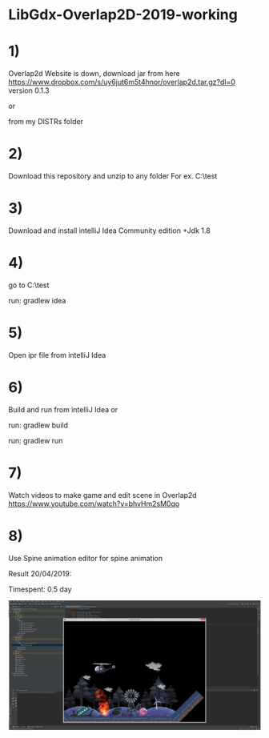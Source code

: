 # LibGdx-Overlap2D-2019-working

# 1)
Overlap2d Website is down, download jar from here
https://www.dropbox.com/s/uy6jut6m5t4hnor/overlap2d.tar.gz?dl=0
version 0.1.3

or

from my DISTRs folder

# 2)
Download this repository and unzip to any folder
For ex. C:\test

# 3)
Download and install intelliJ Idea Community edition
+Jdk 1.8

# 4)
go to C:\test

run: gradlew idea

# 5)
Open ipr file from intelliJ Idea

# 6)
Build and run from intelliJ Idea 
or

run: gradlew build

run: gradlew run

# 7)
Watch videos to make game and edit scene in Overlap2d
https://www.youtube.com/watch?v=bhvHm2sM0qo

# 8)
Use Spine animation editor for spine animation


Result 20/04/2019:

Timespent: 0.5 day

![Alt text](sdbasdbad.jpg?raw=true "screen")
